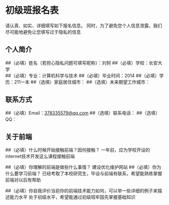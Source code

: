 # 初级班报名表

请认真、如实、详细填写如下报名信息。
同时，为了避免您个人信息泄露，我们尽可能地避免让您填写过于隐私的信息

## 个人简介

##（必填）姓名（若担心隐私问题可填写昵称）：刘轲
##（必填）学校：长安大学  
##（必填）专业：计算机科学与技术
##（必填）毕业时间：2014
##（必填）学历：211一本
##（选填）家庭居住城市：
##（选填）未来期望工作城市：

## 联系方式

##（必填）Email：378335579@qq.com
##（选填）联系电话：
##（选填）QQ：

## 关于前端

##（必填）什么时候开始接触前端？因何接触？
        一年前，应为学校开设的internet技术开发这么课程接触前端

##（必填）你理解的前端是做些什么事情？
        建设优化维护网站
##（必填）你为什么要学习前端？
        已经考取了本校研究生，毕设与前端有联系，希望能熟练掌握前端对以后有帮助

##（必填）你自我评价当前你的前端技术能力如何，可以举一些详细的例子来描述能力水平
       处于初级水平，希望能通过初级班牢固先掌握基础知识
